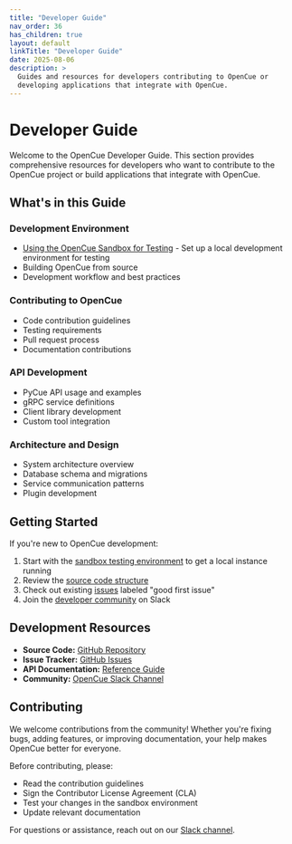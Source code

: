 ```yaml
---
title: "Developer Guide"
nav_order: 36
has_children: true
layout: default
linkTitle: "Developer Guide"
date: 2025-08-06
description: >
  Guides and resources for developers contributing to OpenCue or 
  developing applications that integrate with OpenCue.
---
```


# Developer Guide

Welcome to the OpenCue Developer Guide. This section provides comprehensive resources for developers who want to contribute to the OpenCue project or build applications that integrate with OpenCue.

## What's in this Guide

### Development Environment

- [Using the OpenCue Sandbox for Testing](/OpenCue/docs/developer-guide/sandbox-testing/) - Set up a local development environment for testing
- Building OpenCue from source
- Development workflow and best practices

### Contributing to OpenCue

- Code contribution guidelines
- Testing requirements
- Pull request process
- Documentation contributions

### API Development

- PyCue API usage and examples
- gRPC service definitions
- Client library development
- Custom tool integration

### Architecture and Design

- System architecture overview
- Database schema and migrations
- Service communication patterns
- Plugin development

## Getting Started

If you're new to OpenCue development:

1. Start with the [sandbox testing environment](/OpenCue/docs/developer-guide/sandbox-testing/) to get a local instance running
2. Review the [source code structure](https://github.com/AcademySoftwareFoundation/OpenCue/blob/master/README.md)
3. Check out existing [issues](https://github.com/AcademySoftwareFoundation/OpenCue/issues) labeled "good first issue"
4. Join the [developer community](https://academysoftwarefdn.slack.com/archives/CMFPXV39Q) on Slack

## Development Resources

- **Source Code:** [GitHub Repository](https://github.com/AcademySoftwareFoundation/OpenCue)
- **Issue Tracker:** [GitHub Issues](https://github.com/AcademySoftwareFoundation/OpenCue/issues)
- **API Documentation:** [Reference Guide](/OpenCue/docs/reference/)
- **Community:** [OpenCue Slack Channel](https://academysoftwarefdn.slack.com/archives/CMFPXV39Q)

## Contributing

We welcome contributions from the community! Whether you're fixing bugs, adding features, or improving documentation, your help makes OpenCue better for everyone.

Before contributing, please:
- Read the contribution guidelines
- Sign the Contributor License Agreement (CLA)
- Test your changes in the sandbox environment
- Update relevant documentation

For questions or assistance, reach out on our [Slack channel](https://academysoftwarefdn.slack.com/archives/CMFPXV39Q).